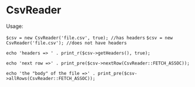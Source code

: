 CsvReader
=========

Usage:

`$csv = new CsvReader('file.csv', true); //has headers`
`$csv = new CsvReader('file.csv'); //does not have headers`

`echo 'headers => ' . print_r($csv->getHeaders(), true);`

`echo 'next row =>' . print_pre($csv->nextRow(CsvReader::FETCH_ASSOC));`

`echo 'the "body" of the file =>' . print_pre($csv->allRows(CsvReader::FETCH_ASSOC));`
